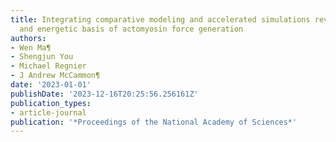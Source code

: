 ```yaml
---
title: Integrating comparative modeling and accelerated simulations reveals conformational
  and energetic basis of actomyosin force generation
authors:
- Wen Ma¶
- Shengjun You
- Michael Regnier
- J Andrew McCammon¶
date: '2023-01-01'
publishDate: '2023-12-16T20:25:56.256161Z'
publication_types:
- article-journal
publication: '*Proceedings of the National Academy of Sciences*'
---
```

